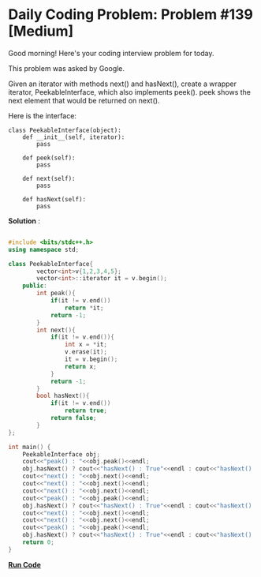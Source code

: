 
# Daily Coding Problem: Problem #139 [Medium]

Good morning! Here's your coding interview problem for today.

This problem was asked by Google.

Given an iterator with methods next() and hasNext(), create a wrapper iterator, PeekableInterface, which also implements peek(). peek shows the next element that would be returned on next().

Here is the interface:
```
class PeekableInterface(object):
    def __init__(self, iterator):
        pass

    def peek(self):
        pass

    def next(self):
        pass

    def hasNext(self):
        pass
```
**Solution** :

```cpp

#include <bits/stdc++.h>
using namespace std;

class PeekableInterface{
        vector<int>v{1,2,3,4,5};
        vector<int>::iterator it = v.begin();
    public:
        int peak(){
            if(it != v.end())
                return *it;
            return -1;
        }
        int next(){
            if(it != v.end()){
                int x = *it;
                v.erase(it);
                it = v.begin();
                return x;
            }
            return -1;
        }
        bool hasNext(){
            if(it != v.end())
                return true;
            return false;
        }
};

int main() {
    PeekableInterface obj;
    cout<<"peak() : "<<obj.peak()<<endl;
    obj.hasNext() ? cout<<"hasNext() : True"<<endl : cout<<"hasNext() : False"<<endl;
    cout<<"next() : "<<obj.next()<<endl;
    cout<<"next() : "<<obj.next()<<endl;
    cout<<"next() : "<<obj.next()<<endl;
    cout<<"peak() : "<<obj.peak()<<endl;
    obj.hasNext() ? cout<<"hasNext() : True"<<endl : cout<<"hasNext() : False"<<endl;
    cout<<"next() : "<<obj.next()<<endl;
    cout<<"next() : "<<obj.next()<<endl;
    cout<<"peak() : "<<obj.peak()<<endl;
    obj.hasNext() ? cout<<"hasNext() : True"<<endl : cout<<"hasNext() : False"<<endl;
    return 0;
}

```

**[Run Code](https://ide.geeksforgeeks.org/PV4l0OJaBe)**